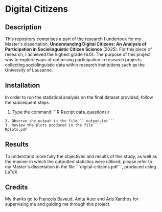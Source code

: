 # Digital Citizens

## Description

This repository comprises a part of the research I undertook for my Master's dissertation, **Understanding Digital Citizens: An Analysis of Participation in Sociolinguistic Citizen Science** (2025). For this piece of research, I achieved the highest grade (6.0). The purpose of this project was to explore ways of optimising participation in research projects collecting sociolinguistic data within research institutions such as the University of Lausanne.

## Installation

In order to run the statistical analysis on the final dataset provided, follow the subsequent steps:

1. Type the command ```R
Rscript data_questions.r
``` in the terminal
2. Observe the output in the file ```output.txt```
3. Review the plots produced in the file ```
Rplots.pdf
```

## Results

To understand more fully the objectives and results of this study, as well as the manner in which the outputted statistics were utilised, please refer to my Master's dissertation in the file ```digital-citizens.pdf´´´, produced using LaTeX.

## Credits

My thanks go to [François Bavaud](https://www.unil.ch/lettres/fr/home/menuinst/faculte/enseignant-e-s-et-chercheur-euse-s.html?url_params=-v_faculte=30-v_unite=278-v_personne=3052-mode=fiche&pubsIdParam=dbaeb22e3c5d42b198169a2983a6c4f8), [Anita Auer](https://www.unil.ch/lettres/fr/home/menuinst/faculte/enseignant-e-s-et-chercheur-euse-s.html?url_params=-v_faculte=30-v_unite=53-v_personne=1152514-mode=fiche&pubsIdParam=dbaeb22e3c5d42b198169a2983a6c4f8) and [Aris Xanthos](https://www.unil.ch/lettres/fr/home/menuinst/faculte/enseignant-e-s-et-chercheur-euse-s.html?url_params=-v_faculte=30-v_unite=278-v_personne=11252-mode=fiche&pubsIdParam=dbaeb22e3c5d42b198169a2983a6c4f8) for supervising me and guiding me through this project.

